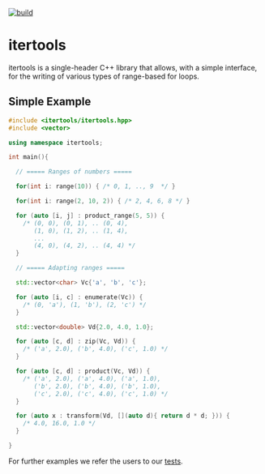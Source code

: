 [![build](https://github.com/TRIQS/itertools/workflows/build/badge.svg?branch=notriqs)](https://github.com/TRIQS/itertools/actions?query=workflow%3Abuild)

# itertools

itertools is a single-header C++ library that allows, with a simple interface, for the writing of 
various types of range-based for loops.

## Simple Example

```c++
#include <itertools/itertools.hpp>
#include <vector>

using namespace itertools;

int main(){

  // ===== Ranges of numbers =====

  for(int i: range(10)) { /* 0, 1, .., 9  */ }

  for(int i: range(2, 10, 2)) { /* 2, 4, 6, 8 */ }

  for (auto [i, j] : product_range(5, 5)) {
    /* (0, 0), (0, 1), .. (0, 4),
       (1, 0), (1, 2), .. (1, 4),
       ...
       (4, 0), (4, 2), .. (4, 4) */
  }

  // ===== Adapting ranges =====

  std::vector<char> Vc{'a', 'b', 'c'};

  for (auto [i, c] : enumerate(Vc)) {
    /* (0, 'a'), (1, 'b'), (2, 'c') */
  }

  std::vector<double> Vd{2.0, 4.0, 1.0};

  for (auto [c, d] : zip(Vc, Vd)) {
    /* ('a', 2.0), ('b', 4.0), ('c', 1.0) */
  }

  for (auto [c, d] : product(Vc, Vd)) {
    /* ('a', 2.0), ('a', 4.0), ('a', 1.0),
       ('b', 2.0), ('b', 4.0), ('b', 1.0),
       ('c', 2.0), ('c', 4.0), ('c', 1.0) */
  }

  for (auto x : transform(Vd, [](auto d){ return d * d; })) {
    /* 4.0, 16.0, 1.0 */
  }

}
```

For further examples we refer the users to our [tests](https://github.com/TRIQS/itertools/tree/unstable/test/c++).
